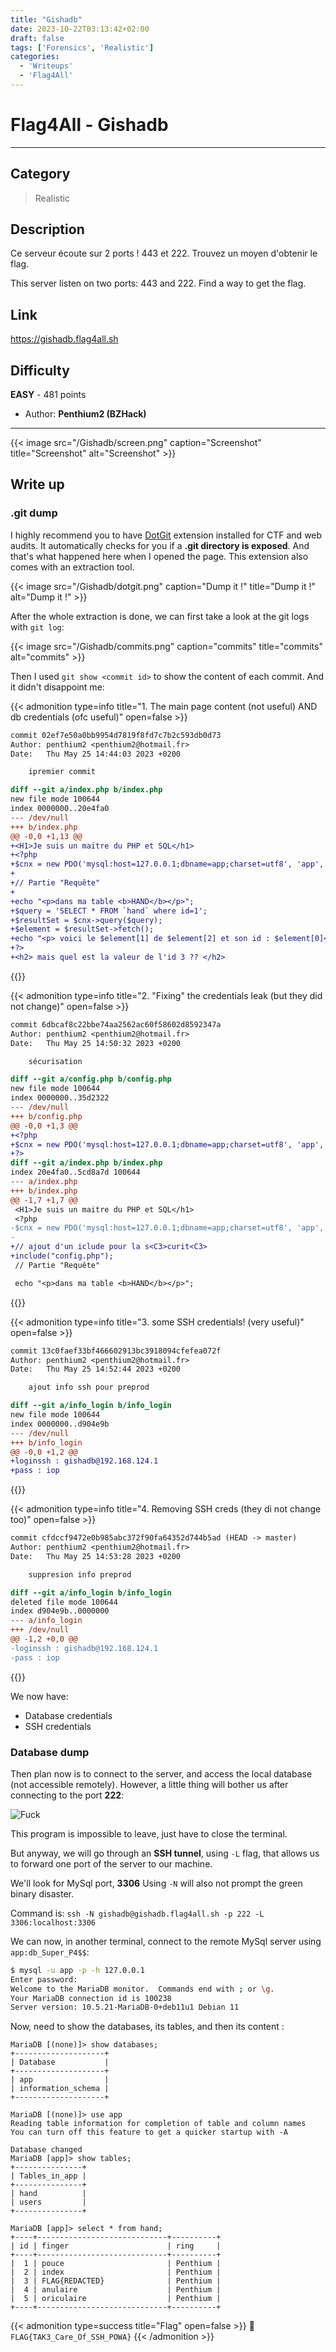 ```yaml
---
title: "Gishadb"
date: 2023-10-22T03:13:42+02:00
draft: false
tags: ['Forensics', 'Realistic']
categories:
  - 'Writeups'
  - 'Flag4All'
---
```


# Flag4All - Gishadb
---

## Category

> Realistic

## Description

Ce serveur écoute sur 2 ports ! 443 et 222. Trouvez un moyen d'obtenir le flag.

This server listen on two ports: 443 and 222. Find a way to get the flag.

## Link

https://gishadb.flag4all.sh

## Difficulty

**EASY** - 481 points

- Author: **Penthium2 (BZHack)**
---

{{< image src="/Gishadb/screen.png" caption="Screenshot" title="Screenshot" alt="Screenshot" >}}

## Write up

### .git dump

I highly recommend you to have [DotGit](https://github.com/davtur19/DotGit) extension installed for CTF and web audits.
It automatically checks for you if a **.git directory is exposed**. And that's what happened here when I opened the page. This extension also comes with an extraction tool.

{{< image src="/Gishadb/dotgit.png" caption="Dump it !" title="Dump it !" alt="Dump it !" >}}

After the whole extraction is done, we can first take a look at the git logs with ``git log``:

{{< image src="/Gishadb/commits.png" caption="commits" title="commits" alt="commits" >}}

Then I used ``git show <commit id>`` to show the content of each commit. And it didn't disappoint me:

{{< admonition type=info title="1. The main page content (not useful) AND db credentials (ofc useful)" open=false >}}
```diff
commit 02ef7e50a0bb9954d7819f8fd7c7b2c593db0d73
Author: penthium2 <penthium2@hotmail.fr>
Date:   Thu May 25 14:44:03 2023 +0200

    ipremier commit

diff --git a/index.php b/index.php
new file mode 100644
index 0000000..20e4fa0
--- /dev/null
+++ b/index.php
@@ -0,0 +1,13 @@
+<H1>Je suis un maitre du PHP et SQL</h1>
+<?php
+$cnx = new PDO('mysql:host=127.0.0.1;dbname=app;charset=utf8', 'app', 'db_Super_P4$$');
+
+// Partie "Requête"
+
+echo "<p>dans ma table <b>HAND</b></p>";
+$query = 'SELECT * FROM `hand` where id=1';
+$resultSet = $cnx->query($query);
+$element = $resultSet->fetch();
+echo "<p> voici le $element[1] de $element[2] et son id : $element[0]<p>";
+?>
+<h2> mais quel est la valeur de l'id 3 ?? </h2>
```
{{</admonition>}}

{{< admonition type=info title="2. \"Fixing\" the credentials leak (but they did not change)" open=false >}}

```diff
commit 6dbcaf8c22bbe74aa2562ac60f58602d8592347a
Author: penthium2 <penthium2@hotmail.fr>
Date:   Thu May 25 14:50:32 2023 +0200

    sécurisation

diff --git a/config.php b/config.php
new file mode 100644
index 0000000..35d2322
--- /dev/null
+++ b/config.php
@@ -0,0 +1,3 @@
+<?php
+$cnx = new PDO('mysql:host=127.0.0.1;dbname=app;charset=utf8', 'app', 'db_Super_P4$$');
+?>
diff --git a/index.php b/index.php
index 20e4fa0..5cd8a7d 100644
--- a/index.php
+++ b/index.php
@@ -1,7 +1,7 @@
 <H1>Je suis un maitre du PHP et SQL</h1>
 <?php
-$cnx = new PDO('mysql:host=127.0.0.1;dbname=app;charset=utf8', 'app', 'db_Super_P4$$');
-
+// ajout d'un iclude pour la s<C3>curit<C3>
+include("config.php");
 // Partie "Requête"

 echo "<p>dans ma table <b>HAND</b></p>";
```
{{</admonition>}}

{{< admonition type=info title="3. some SSH credentials! (very useful)" open=false >}}
```diff
commit 13c0faef33bf466602913bc3918094cfefea072f
Author: penthium2 <penthium2@hotmail.fr>
Date:   Thu May 25 14:52:44 2023 +0200

    ajout info ssh pour preprod

diff --git a/info_login b/info_login
new file mode 100644
index 0000000..d904e9b
--- /dev/null
+++ b/info_login
@@ -0,0 +1,2 @@
+loginssh : gishadb@192.168.124.1
+pass : iop
```
{{</admonition>}}

{{< admonition type=info title="4. Removing SSH creds (they di not change too)" open=false >}}
```diff
commit cfdccf9472e0b985abc372f90fa64352d744b5ad (HEAD -> master)
Author: penthium2 <penthium2@hotmail.fr>
Date:   Thu May 25 14:53:28 2023 +0200

    suppresion info preprod

diff --git a/info_login b/info_login
deleted file mode 100644
index d904e9b..0000000
--- a/info_login
+++ /dev/null
@@ -1,2 +0,0 @@
-loginssh : gishadb@192.168.124.1
-pass : iop
```
{{</admonition>}}

We now have:
- Database credentials
- SSH credentials

### Database dump

Then plan now is to connect to the server, and access the local database (not accessible remotely). However, a little thing will bother us after connecting to the port **222**:

![Fuck](/Gishadb/fuckssh.gif)

This program is impossible to leave, just have to close the terminal.

But anyway, we will go through an **SSH tunnel**, using ``-L`` flag,
that allows us to forward one port of the server to our machine.

We'll look for MySql port, **3306**
Using ``-N`` will also not prompt the green binary disaster.

Command is: ``ssh -N gishadb@gishadb.flag4all.sh -p 222 -L 3306:localhost:3306``

We can now, in another terminal, connect to the remote MySql server using ``app:db_Super_P4$$``:

```bash
$ mysql -u app -p -h 127.0.0.1
Enter password:
Welcome to the MariaDB monitor.  Commands end with ; or \g.
Your MariaDB connection id is 100238
Server version: 10.5.21-MariaDB-0+deb11u1 Debian 11
```

Now, need to show the databases, its tables, and then its content : 

```
MariaDB [(none)]> show databases;
+--------------------+
| Database           |
+--------------------+
| app                |
| information_schema |
+--------------------+

MariaDB [(none)]> use app
Reading table information for completion of table and column names
You can turn off this feature to get a quicker startup with -A

Database changed
MariaDB [app]> show tables;
+---------------+
| Tables_in_app |
+---------------+
| hand          |
| users         |
+---------------+

MariaDB [app]> select * from hand;
+----+-----------------------------+----------+
| id | finger                      | ring     |
+----+-----------------------------+----------+
|  1 | pouce                       | Penthium |
|  2 | index                       | Penthium |
|  3 | FLAG{REDACTED}              | Penthium |
|  4 | anulaire                    | Penthium |
|  5 | oriculaire                  | Penthium |
+----+-----------------------------+----------+
```

{{< admonition type=success title="Flag" open=false >}}
:triangular_flag_on_post: `FLAG{TAK3_Care_Of_SSH_POWA}`
{{< /admonition >}}
